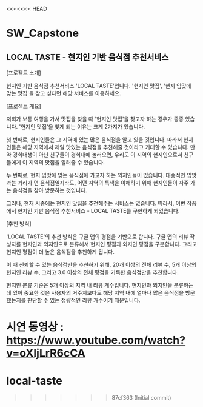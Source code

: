 <<<<<<< HEAD
# SW_Capstone
## LOCAL TASTE - 현지인 기반 음식점 추천서비스

[프로젝트 소개]

현지인 기반 음식점 추천서비스 'LOCAL TASTE'입니다.
'현지인 맛집', '현지 입맛에 맞는 맛집'을 찾고 싶다면 해당 서비스를 이용하세요.

[프로젝트 개요]

저희가 보통 여행을 가서 맛집을 찾을 때 '현지인 맛집'을 찾고자 하는 경우가 종종 있습니다.
'현지인 맛집'을 찾게 되는 이유는 크게 2가지가 있습니다.

첫 번째로, 현지인들은 그 지역에 있는 많은 음식점을 알고 있을 것입니다. 따라서 현지인들은 해당 지역에서 제일 맛있는 음식점을 추천해줄 것이라고 기대할 수 있습니다.
만약 경희대생이 아닌 친구들이 경희대에 놀러오면, 우리도 이 지역의 현지인으로서 친구들에게 이 지역의 맛집을 알려줄 수 있습니다.

두 번째로, 현지 입맛에 맞는 음식점에 가고자 하는 외지인들이 있습니다. 대중적인 입맛과는 거리가 먼 음식점일지라도, 어떤 지역의 특색을 이해하기 위해 현지인들이 자주 가는 음식점을 찾아 방문하는 것입니다.

그러나, 현재 시중에는 현지인 맛집을 추천해주는 서비스는 없습니다. 따라서, 이번 작품에서 현지인 기반 음식점 추천서비스 - LOCAL TASTE를 구현하게 되었습니다.

[추천 방식]

'LOCAL TASTE'의 추천 방식은 구글 맵의 평점을 기반으로 합니다.
구글 맵의 리뷰 작성자를 현지인과 외지인으로 분류해서 현지인 평점과 외지인 평점을 구분합니다. 그리고 현지인 평점이 더 높은 음식점을 추천하게 됩니다.

이 때 신뢰할 수 있는 음식점만을 추천하기 위해, 20개 이상의 전체 리뷰 수, 5개 이상의 현지인 리뷰 수, 그리고 3.0 이상의 전체 평점을 기록한 음식점만을 추천합니다.

현지인 분류 기준은 5개 이상의 지역 내 리뷰 개수입니다. 현지인과 외지인을 분류하는데 있어 중요한 것은 사용자의 거주지보다도 해당 지역 내에 얼마나 많은 음식점을 방문했는지를 판단할 수 있는 정량적인 리뷰 개수이기 때문입니다.



시연 동영상 : https://www.youtube.com/watch?v=oXljLrR6cCA
=======
# local-taste
>>>>>>> 87cf363 (Initial commit)
